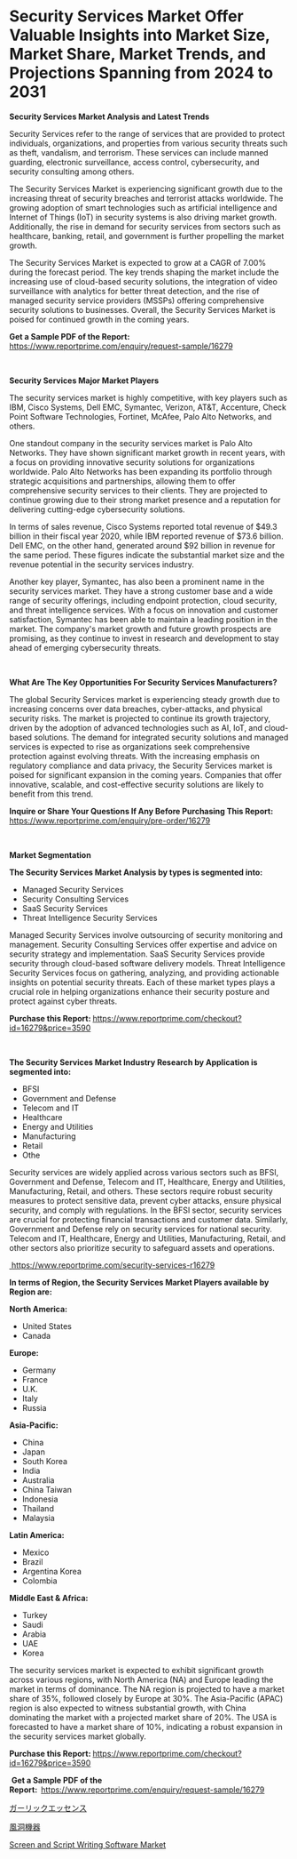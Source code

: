 <p><h1>Security Services Market Offer Valuable Insights into Market Size, Market Share, Market Trends, and Projections Spanning from 2024 to 2031</h1></p><p><strong>Security Services Market Analysis and Latest Trends</strong></p>
<p><p>Security Services refer to the range of services that are provided to protect individuals, organizations, and properties from various security threats such as theft, vandalism, and terrorism. These services can include manned guarding, electronic surveillance, access control, cybersecurity, and security consulting among others.</p><p>The Security Services Market is experiencing significant growth due to the increasing threat of security breaches and terrorist attacks worldwide. The growing adoption of smart technologies such as artificial intelligence and Internet of Things (IoT) in security systems is also driving market growth. Additionally, the rise in demand for security services from sectors such as healthcare, banking, retail, and government is further propelling the market growth.</p><p>The Security Services Market is expected to grow at a CAGR of 7.00% during the forecast period. The key trends shaping the market include the increasing use of cloud-based security solutions, the integration of video surveillance with analytics for better threat detection, and the rise of managed security service providers (MSSPs) offering comprehensive security solutions to businesses. Overall, the Security Services Market is poised for continued growth in the coming years.</p></p>
<p><strong>Get a Sample PDF of the Report:&nbsp;</strong> <a href="https://www.reportprime.com/enquiry/request-sample/16279">https://www.reportprime.com/enquiry/request-sample/16279</a></p>
<p>&nbsp;</p>
<p><strong>Security Services Major Market Players</strong></p>
<p><p>The security services market is highly competitive, with key players such as IBM, Cisco Systems, Dell EMC, Symantec, Verizon, AT&T, Accenture, Check Point Software Technologies, Fortinet, McAfee, Palo Alto Networks, and others.</p><p>One standout company in the security services market is Palo Alto Networks. They have shown significant market growth in recent years, with a focus on providing innovative security solutions for organizations worldwide. Palo Alto Networks has been expanding its portfolio through strategic acquisitions and partnerships, allowing them to offer comprehensive security services to their clients. They are projected to continue growing due to their strong market presence and a reputation for delivering cutting-edge cybersecurity solutions.</p><p>In terms of sales revenue, Cisco Systems reported total revenue of $49.3 billion in their fiscal year 2020, while IBM reported revenue of $73.6 billion. Dell EMC, on the other hand, generated around $92 billion in revenue for the same period. These figures indicate the substantial market size and the revenue potential in the security services industry.</p><p>Another key player, Symantec, has also been a prominent name in the security services market. They have a strong customer base and a wide range of security offerings, including endpoint protection, cloud security, and threat intelligence services. With a focus on innovation and customer satisfaction, Symantec has been able to maintain a leading position in the market. The company's market growth and future growth prospects are promising, as they continue to invest in research and development to stay ahead of emerging cybersecurity threats.</p></p>
<p>&nbsp;</p>
<p><strong>What Are The Key Opportunities For Security Services Manufacturers?</strong></p>
<p><p>The global Security Services market is experiencing steady growth due to increasing concerns over data breaches, cyber-attacks, and physical security risks. The market is projected to continue its growth trajectory, driven by the adoption of advanced technologies such as AI, IoT, and cloud-based solutions. The demand for integrated security solutions and managed services is expected to rise as organizations seek comprehensive protection against evolving threats. With the increasing emphasis on regulatory compliance and data privacy, the Security Services market is poised for significant expansion in the coming years. Companies that offer innovative, scalable, and cost-effective security solutions are likely to benefit from this trend.</p></p>
<p><strong>Inquire or Share Your Questions If Any Before Purchasing This Report:</strong> <a href="https://www.reportprime.com/enquiry/pre-order/16279">https://www.reportprime.com/enquiry/pre-order/16279</a></p>
<p>&nbsp;</p>
<p><strong>Market Segmentation</strong></p>
<p><strong>The Security Services Market Analysis by types is segmented into:</strong></p>
<p><ul><li>Managed Security Services</li><li>Security Consulting Services</li><li>SaaS Security Services</li><li>Threat Intelligence Security Services</li></ul></p>
<p><p>Managed Security Services involve outsourcing of security monitoring and management. Security Consulting Services offer expertise and advice on security strategy and implementation. SaaS Security Services provide security through cloud-based software delivery models. Threat Intelligence Security Services focus on gathering, analyzing, and providing actionable insights on potential security threats. Each of these market types plays a crucial role in helping organizations enhance their security posture and protect against cyber threats.</p></p>
<p><strong>Purchase this Report:&nbsp;</strong><a href="https://www.reportprime.com/checkout?id=16279&price=3590">https://www.reportprime.com/checkout?id=16279&price=3590</a></p>
<p>&nbsp;</p>
<p><strong>The Security Services Market Industry Research by Application is segmented into:</strong></p>
<p><ul><li>BFSI</li><li>Government and Defense</li><li>Telecom and IT</li><li>Healthcare</li><li>Energy and Utilities</li><li>Manufacturing</li><li>Retail</li><li>Othe</li></ul></p>
<p><p>Security services are widely applied across various sectors such as BFSI, Government and Defense, Telecom and IT, Healthcare, Energy and Utilities, Manufacturing, Retail, and others. These sectors require robust security measures to protect sensitive data, prevent cyber attacks, ensure physical security, and comply with regulations. In the BFSI sector, security services are crucial for protecting financial transactions and customer data. Similarly, Government and Defense rely on security services for national security. Telecom and IT, Healthcare, Energy and Utilities, Manufacturing, Retail, and other sectors also prioritize security to safeguard assets and operations.</p></p>
<p><a href="https://www.reportprime.com/security-services-r16279">&nbsp;https://www.reportprime.com/security-services-r16279</a></p>
<p><strong>In terms of Region, the Security Services Market Players available by Region are:</strong></p>
<p>
    <p> <strong> North America: </strong>
        <ul>
            <li>United States</li>
            <li>Canada</li>
        </ul>
        </p> 
    <p> <strong> Europe: </strong>
        <ul>
            <li>Germany</li>
            <li>France</li>
            <li>U.K.</li>
            <li>Italy</li>
            <li>Russia</li>
        </ul>
        </p> 
    <p> <strong> Asia-Pacific: </strong>
        <ul>
            <li>China</li>
            <li>Japan</li>
            <li>South Korea</li>
            <li>India</li>
            <li>Australia</li>
            <li>China Taiwan</li>
            <li>Indonesia</li>
            <li>Thailand</li>
            <li>Malaysia</li>
        </ul>
        </p> 
    <p> <strong> Latin America: </strong>
        <ul>
            <li>Mexico</li>
            <li>Brazil</li>
            <li>Argentina Korea</li>
            <li>Colombia</li>
        </ul>
        </p> 
    <p> <strong> Middle East & Africa: </strong>
        <ul>
            <li>Turkey</li>
            <li>Saudi</li>
            <li>Arabia</li>
            <li>UAE</li>
            <li>Korea</li>
        </ul>
    </p>
    </p>
<p><p>The security services market is expected to exhibit significant growth across various regions, with North America (NA) and Europe leading the market in terms of dominance. The NA region is projected to have a market share of 35%, followed closely by Europe at 30%. The Asia-Pacific (APAC) region is also expected to witness substantial growth, with China dominating the market with a projected market share of 20%. The USA is forecasted to have a market share of 10%, indicating a robust expansion in the security services market globally.</p></p>
<p><strong>Purchase this Report: </strong><a href="https://www.reportprime.com/checkout?id=16279&price=3590">https://www.reportprime.com/checkout?id=16279&price=3590</a></p>
<p>&nbsp;<strong>Get a Sample PDF of the Report:&nbsp;&nbsp;</strong><a href="https://www.reportprime.com/enquiry/request-sample/16279">https://www.reportprime.com/enquiry/request-sample/16279</a></p>
<p><strong></strong></p>
<p><p><a href="https://github.com/bevdtkn4419963/Market-Research-Report-List-1/blob/main/991622426208.md">ガーリックエッセンス</a></p><p><a href="https://github.com/MosesSpinka1914/Market-Research-Report-List-1/blob/main/199872926209.md">風洞機器</a></p><p><a href="https://github.com/PeterParrish5/Market-Research-Report-List-4/blob/main/screen-and-script-writing-software-market.md">Screen and Script Writing Software Market</a></p></p>